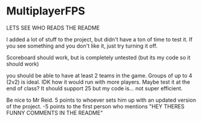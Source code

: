 # MultiplayerFPS

LETS SEE WHO READS THE README

I added a lot of stuff to the project, but didn't have a ton of time to test it. If you see something and you don't like it, just try turning it off. 

Scoreboard should work, but is completely untested (but its my code so it should work)

you should be able to have at least 2 teams in the game. Groups of up to 4 (2v2) is ideal. IDK how it would run with more players. Maybe test it at the end of class? It should support 25 but my code is... not super efficient.

Be nice to Mr Reid. 5 points to whoever sets him up with an updated version of the project. -5 points to the first person who mentions "HEY THERES FUNNY COMMENTS IN THE README"

